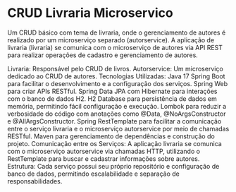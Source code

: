 # CRUD Livraria Microservico
 Um CRUD básico com tema de livraria, onde o gerenciamento de autores é realizado por um microserviço separado (autorservice). A aplicação de livraria (livraria) se comunica com o microserviço de autores via API REST para realizar operações de cadastro e gerenciamento de autores.


Livraria: Responsável pelo CRUD de livros.
Autorservice: Um microserviço dedicado ao CRUD de autores.
Tecnologias Utilizadas:
Java 17
Spring Boot para facilitar o desenvolvimento e a configuração dos serviços.
Spring Web para criar APIs RESTful.
Spring Data JPA com Hibernate para interações com o banco de dados H2.
H2 Database para persistência de dados em memória, permitindo fácil configuração e execução.
Lombok para reduzir a verbosidade do código com anotações como @Data, @NoArgsConstructor e @AllArgsConstructor.
Spring RestTemplate para facilitar a comunicação entre o serviço livraria e o microserviço autorservice por meio de chamadas RESTful.
Maven para gerenciamento de dependências e construção do projeto.
Comunicação entre os Serviços:
A aplicação livraria se comunica com o microserviço autorservice via chamadas HTTP, utilizando o RestTemplate para buscar e cadastrar informações sobre autores.
Estrutura:
Cada serviço possui seu próprio repositório e configuração de banco de dados, permitindo escalabilidade e separação de responsabilidades.
